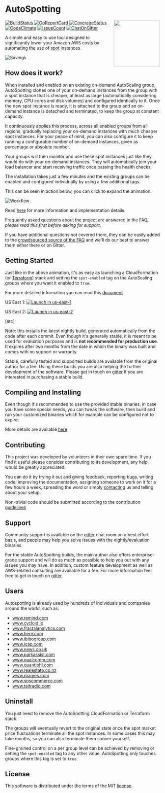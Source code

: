 # AutoSpotting #

<!-- markdownlint-disable MD033 -->

<img src="logo.png" width="150" align="right">

[![BuildStatus](https://travis-ci.org/cristim/autospotting.svg?branch=master)](https://travis-ci.org/cristim/autospotting)
[![GoReportCard](https://goreportcard.com/badge/github.com/cristim/autospotting)](https://goreportcard.com/report/github.com/cristim/autospotting)
[![CoverageStatus](https://coveralls.io/repos/github/cristim/autospotting/badge.svg?branch=master)](https://coveralls.io/github/cristim/autospotting?branch=master)
[![CodeClimate](https://codeclimate.com/github/cristim/autospotting/badges/gpa.svg)](https://codeclimate.com/github/cristim/autospotting)
[![IssueCount](https://codeclimate.com/github/cristim/autospotting/badges/issue_count.svg)](https://codeclimate.com/github/cristim/autospotting)
[![ChatOnGitter](https://badges.gitter.im/cristim/autospotting.svg)](https://gitter.im/cristim/autospotting?utm_source=badge&utm_medium=badge&utm_campaign=pr-badge)

A simple and easy to use tool designed to significantly lower your Amazon AWS
costs by automating the use of [spot](https://aws.amazon.com/ec2/spot) instances.

![Savings](https://cdn.cloudprowess.com/images/savings.png)

## How does it work?

When installed and enabled on an existing on-demand AutoScaling group,
AutoSpotting clones one of your on-demand instances from the group with a spot
instance that is cheaper, at least as large (automatically considering memory,
CPU cores and disk volumes) and configured identically to it. Once the new spot
instance is ready, it is attached to the group and an on-demand instance is
detached and terminated, to keep the group at constant capacity.

It continuously applies this process, across all enabled groups from all regions,
gradually replacing your on-demand instances with much cheaper spot instances.
For your peace of mind, you can also configure it to keep running a configurable
number of on-demand instances, given as percentage or absolute number.

Your groups will then monitor and use these spot instances just like they would
do with your on-demand instances. They will automatically join your load balancer
and start receiving traffic once passing the health checks.

The installation takes just a few minutes and the existing groups can be enabled
and configured individually by using a few additional tags.

This can be seen in action below, you can click to expand the animation:

![Workflow](https://cdn.cloudprowess.com/images/autospotting.gif)

Read [here](TECHNICAL_DETAILS.md) for more information and implementation
details.

Frequently asked questions about the project are answered in the [FAQ](FAQ.md),
*please read this first before asking for support*.

If you have additional questions not covered there, they can be easily added to
the [crowdsourced source of the FAQ](https://etherpad.net/p/AutoSpotting_FAQ)
and we'll do our best to answer them either there or on Gitter.

## Getting Started ##

Just like in the above animation, it's as easy as launching a CloudFormation (or
[Terraform](https://github.com/cristim/autospotting/tree/master/terraform))
stack and setting the `spot-enabled` tag on the AutoScaling groups where
you want it enabled to `true`.

For more detailed information you can read this [document](START.md)

US East 1:
[![Launch in us-east-1](https://s3.amazonaws.com/cloudformation-examples/cloudformation-launch-stack.png)](https://console.aws.amazon.com/cloudformation/home?region=us-east-1#/stacks/new?stackName=AutoSpotting&templateURL=https://s3.amazonaws.com/cloudprowess/nightly/template.json)

US East 2:
[![Launch in us-east-2](https://s3.amazonaws.com/cloudformation-examples/cloudformation-launch-stack.png)](https://console.aws.amazon.com/cloudformation/home?region=us-east-2#/stacks/new?stackName=AutoSpotting&templateURL=https://s3.amazonaws.com/cloudprowess/nightly/template.json)

[etc]


Note: this installs the latest nightly build, generated automatically from the
 code after each commit. Even though it's generally stable, it is meant to be
 used for evaluation purposes and is **not recommended for production use**. It
 expires after two months from the date in which the binary was built and comes
 with no support or warranty.

Stable, carefully tested and supported builds are available from the original
author for a fee. Using these builds you are also helping the further
development of the software. Please get in touch on
[gitter](https://gitter.im/cristim) if you are interested in purchasing a stable
build.

## Compiling and Installing ##

Even though it's recommended to use the provided stable binaries, in case you
have some special needs, you can tweak the software, then build and run your
customized binaries which for example can be configured not to expire.

More details are available [here](CUSTOM_BUILDS.md)

## Contributing ##

This project was developed by volunteers in their own spare time. If you find it
useful please consider contributing to its development, any help would be
greatly appreciated.

You can do it by trying it out and giving feedback, reporting bugs, writing
code, improving the documentation, assigning someone to work on it for a few
hours a week, spreading the word or simply
[contacting](https://gitter.im/cristim/autospotting) us and telling about your
setup.

Non-trivial code should be submitted according to the contribution
[guidelines](CONTRIBUTING.md)

## Support ##

Community support is available on the
[gitter](https://gitter.im/cristim/autospotting) chat room on a best effort
basis, and people may help you solve issues with the nightly/evaluation
binaries.

For the stable AutoSpotting builds, the main author also offers enterprise-grade
support and will do as much as possible to help you out with any issues you may
have. In addition, custom feature development as well as AWS-related
consulting are available for a fee. For more information feel free to get in
touch on [gitter](https://gitter.im/cristim).

## Users ##

Autospotting is already used by hundreds of individuals and companies around the
world, such as:

- www.remind.com
- www.cycloid.io
- www.fractalanalytics.com
- www.here.com
- www.ibibogroup.com
- www.icap.com
- www.news.co.uk
- www.parkassist.com
- www.qualcomm.com
- www.quantiphi.com
- www.realestate.co.nz
- www.roames.com
- www.spscommerce.com
- www.taitradio.com

## Uninstall ##

You just need to remove the AutoSpotting CloudFormation or Terraform stack.

The groups will eventually revert to the original state once the spot market price
fluctuations terminate all the spot instances. In some cases this may take months,
so you can also terminate them sooner yourself.

Fine-grained control on a per group level can be achieved by removing or setting
the `spot-enabled` tag to any other value. AutoSpotting only touches groups where
this tag is set to `true`.

## License ##

This software is distributed under the terms of the MIT [license](LICENSE).
